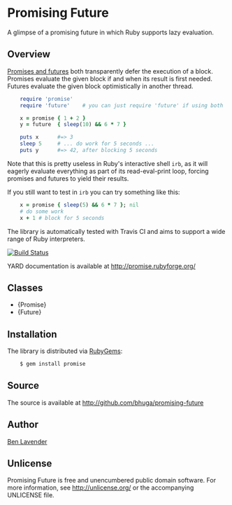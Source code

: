 # Promising Future
A glimpse of a promising future in which Ruby supports lazy evaluation.

## Overview
[Promises and futures][] both transparently defer the execution of a block.
Promises evaluate the given block if and when its result is first needed.
Futures evaluate the given block optimistically in another thread.
````ruby
    require 'promise'
    require 'future'    # you can just require 'future' if using both

    x = promise { 1 + 2 }
    y = future  { sleep(10) && 6 * 7 }

    puts x      #=> 3
    sleep 5     # ... do work for 5 seconds ...
    puts y      #=> 42, after blocking 5 seconds
````

Note that this is pretty useless in Ruby's interactive shell `irb`, as it
will eagerly evaluate everything as part of its read-eval-print loop,
forcing promises and futures to yield their results.

If you still want to test in `irb` you can try something like this:

````ruby
    x = promise { sleep(5) && 6 * 7 }; nil
    # do some work
    x + 1 # block for 5 seconds
````

The library is automatically tested with Travis CI and aims to support a
wide range of Ruby interpreters.

[![Build Status](https://travis-ci.org/bhuga/promising-future.svg)](https://travis-ci.org/bhuga/promising-future)

YARD documentation is available at <http://promise.rubyforge.org/>

## Classes

 * {Promise}
 * {Future}

## Installation
The library is distributed via [RubyGems](http://rubygems.org/):

````sh
    $ gem install promise
````

## Source
The source is available at <http://github.com/bhuga/promising-future>

## Author
[Ben Lavender](http://github.com/bhuga)

## Unlicense
Promising Future is free and unencumbered public domain software. For more
information, see <http://unlicense.org/> or the accompanying UNLICENSE file.

[Promises and futures]: http://en.wikipedia.org/wiki/Futures_and_promises
